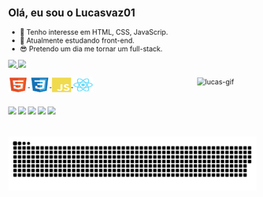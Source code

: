 ## Olá, eu sou o Lucasvaz01
- 👀 Tenho interesse em HTML, CSS, JavaScrip.
- 🌱 Atualmente estudando front-end.
- 😎 Pretendo um dia me tornar um full-stack.

<div>
  <a href="https://github.com/lucasvaz01">
  <img height="130em" src="https://github-readme-stats.vercel.app/api?username=lucasvaz01&show_icons=true&theme=highcontrast&include_all_commits=true&count_private=true"/>
  <img height="130em" src="https://github-readme-stats.vercel.app/api/top-langs/?username=lucasvaz01&layout=compact&langs_count=7&theme=highcontrast"/>
</div>

<div style="display: inline_block"><br>    
  <img align="center" alt="lucas-HTML" height="30" width="40" src="https://raw.githubusercontent.com/devicons/devicon/master/icons/html5/html5-original.svg">
  <img align="center" alt="lucas-CSS" height="30" width="40" src="https://raw.githubusercontent.com/devicons/devicon/master/icons/css3/css3-original.svg">
  <img align="center" alt="lucas-Js" height="30" width="40" src="https://raw.githubusercontent.com/devicons/devicon/master/icons/javascript/javascript-plain.svg">
  <img align="center" alt="lucas-React" height="30" width="40" src="https://raw.githubusercontent.com/devicons/devicon/master/icons/react/react-original.svg">
  <img align="right" alt="lucas-gif" height="120" width="120"     src="https://cdn.discordapp.com/attachments/662522004112539678/883764496135503922/f4a7f5b3f36810862e99cc532bd0966e.gif">
 </div>
  
  ##
  
<div>
  
  <a href="https://www.instagram.com/eu.luquitas/" target="_blank"><img src="https://img.shields.io/badge/-Instagram-%23E4405F?style=for-the-badge&logo=instagram&logoColor=white" target="_blank"></a>
 	<a href="https://www.twitch.tv/atreusatreides" target="_blank"><img src="https://img.shields.io/badge/Twitch-9146FF?style=for-the-badge&logo=twitch&logoColor=white" target="_blank"></a>
 <a href="https://discord.gg/UPJTkaxFkh" target="_blank"><img src="https://img.shields.io/badge/Discord-7289DA?style=for-the-badge&logo=discord&logoColor=white" target="_blank"></a> 
  <a href = "mailto:lucasvaz01.lv@gmail.com"><img src="https://img.shields.io/badge/-Gmail-%23333?style=for-the-badge&logo=gmail&logoColor=white" target="_blank"></a>
  <a href="https://www.linkedin.com/in/lucas-almeida-britto-vaz-de-queiroz-macarenhas-08502b201/" target="_blank"><img src="https://img.shields.io/badge/-LinkedIn-%230077B5?style=for-the-badge&logo=linkedin&logoColor=white" target="_blank"></a>
  
  ![Snake animation](https://github.com/lucasvaz01/lucasvaz01/blob/output/github-contribution-grid-snake.svg)
   
</div>   
